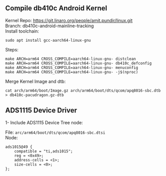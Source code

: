 ## Compile db410c Android Kernel
Kernel Repo: https://git.linaro.org/people/amit.pundir/linux.git  
Branch: db410c-android-mainline-tracking  
Install toolchain: 
```
sudo apt install gcc-aarch64-linux-gnu
```
Steps: 
```
make ARCH=arm64 CROSS_COMPILE=aarch64-linux-gnu- distclean
make ARCH=arm64 CROSS_COMPILE=aarch64-linux-gnu- db410c_defconfig
make ARCH=arm64 CROSS_COMPILE=aarch64-linux-gnu- menuconfig
make ARCH=arm64 CROSS_COMPILE=aarch64-linux-gnu- -j$(nproc)
```
Merge Kernel Image and dtb:
```
cat arch/arm64/boot/Image.gz arch/arm64/boot/dts/qcom/apq8016-sbc.dtb > db410c-pacudragon.gz-dtb
```

## ADS1115 Device Driver
1- Include ADS1115 Device Tree node:  

File: ```arc/arm64/boot/dts/qcom/apq8016-sbc.dtsi```  
Node: 
```
ads1015@49 {
	compatible = "ti,ads1015";
	reg = <0x49>;
	address-cells = <1>;
	size-cells = <0>;
};
```
